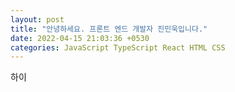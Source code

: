 ```yaml
---
layout: post
title: "안녕하세요. 프론트 엔드 개발자 진민욱입니다."
date: 2022-04-15 21:03:36 +0530
categories: JavaScript TypeScript React HTML CSS
---
```


하이
